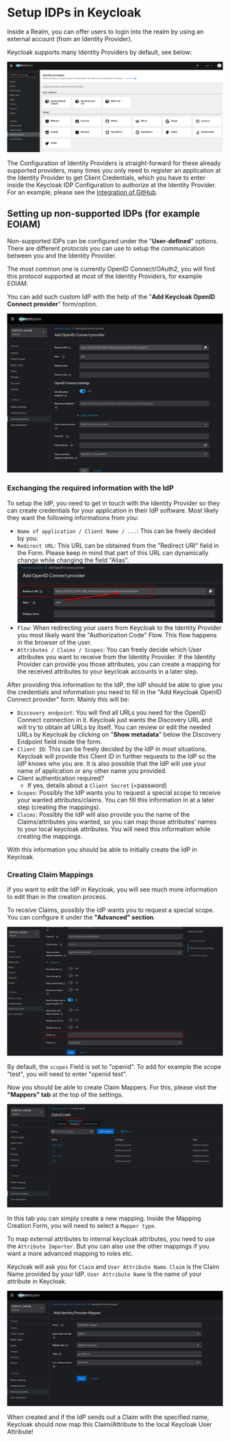 # Setup IDPs in Keycloak

Inside a Realm, you can offer users to login into the realm by using an external account (from an Identity Provider).

Keycloak supports many Identity Providers by default, see below:

![Keycloak Default IDP List](idp.png)

The Configuration of Identity Providers is straight-forward for these already supported providers, many times you only need to register an application at the Identity Provider to get Client Credentials, which you have to enter inside the Keycloak IDP Configuration to authorize at the Identity Provider.
For an example, please see the [Integration of GitHub](github-setup-idp.md).

## Setting up non-supported IDPs (for example EOIAM)

Non-supported IDPs can be configured under the "**User-defined**" options. There are different protocols you can use to setup the communication between you and the Identity Provider.

The most common one is currently OpenID Connect/OAuth2, you will find this protocol supported at most of the Identity Providers, for example EOIAM.

You can add such custom IdP with the help of the "**Add Keycloak OpenID Connect provider**" form/option.

![Overview of Custom OIDC Provider Form](overview_custom_idp_form.png)

### Exchanging the required information with the IdP

To setup the IdP, you need to get in touch with the Identity Provider so they can create credentials for your application in their IdP software.
Most likely they want the following informations from you:
- `Name of application / Client Name / ...`: This can be freely decided by you.
- `Redirect URL`: This URL can be obtained from the "Redirect URI" field in the Form. Please keep in mind that part of this URL can dynamically change while changing the field "Alias". ![Redirect URI Field](custom_idp_redirecturi.png)
- `Flow`: When redirecting your users from Keycloak to the Identity Provider you most likely want the "Authorization Code" Flow. This flow happens in the browser of the user.
- `Attributes / Claims / Scopes`: You can freely decide which User attributes you want to receive from the Identity Provider. If the Identity Provider can provide you those attributes, you can create a mapping for the received attributes to your keycloak accounts in a later step.

After providing this information to the IdP, the IdP should be able to give you the credentials and information you need to fill in the "Add Keycloak OpenID Connect provider" form.
Mainly this will be:
- `Discovery endpoint`: You will find all URLs you need for the OpenID Connect connection in it. Keycloak just wants the Discovery URL and will try to obtain all URLs by itself. You can review or edit the needed URLs by Keycloak by clicking on "**Show metadata**" below the Discovery Endpoint field inside the form.
- `Client ID`: This can be freely decided by the IdP in most situations. Keycloak will provide this Client ID in further requests to the IdP so the IdP knows who you are. It is also possible that the IdP will use your name of application or any other name you provided.
- Client authentication required? 
  - If yes, details about a `Client Secret` (=password)
- `Scopes`: Possibly the IdP wants you to request a special scope to receive your wanted attributes/claims. You can fill this information in at a later step (creating the mappings).
- `Claims`: Possibly the IdP will also provide you the name of the Claims/attributes you wanted, so you can map those attributes' names to your local keycloak attributes. You will need this information while creating the mappings.

With this information you should be able to initially create the IdP in Keycloak.

### Creating Claim Mappings

If you want to edit the IdP in Keycloak, you will see much more information to edit than in the creation process.

To receive Claims, possibly the IdP wants you to request a special scope. You can configure it under the **"Advanced" section**.

![Advanced Scope Settings](advanced_scope_settings.png)

By default, the `scopes` Field is set to "openid". To add for example the scope "test", you will need to enter "openid test".

Now you should be able to create Claim Mappers. For this, please visit the **"Mappers" tab** at the top of the settings.

![Mappers Tab](idp_mapper_tab.png)

In this tab you can simply create a new mapping. Inside the Mapping Creation Form, you will need to select a `Mapper type`.

To map external attributes to internal keycloak attributes, you need to use the `Attribute Importer`. But you can also use the other mappings if you want a more advanced mapping to roles etc.

Keycloak will ask you for `Claim` and `User Attribute Name`. `Claim` is the Claim Name provided by your IdP. `User Attribute Name` is the name of your attribute in Keycloak.

![Add Mapper Form](add_claim_mapper.png)

When created and if the IdP sends out a Claim with the specified name, Keycloak should now map this Claim/Attribute to the local Keycloak User Attribute!